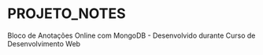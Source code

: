# PROJETO_NOTES
Bloco de Anotações Online com MongoDB - Desenvolvido durante Curso de Desenvolvimento Web
